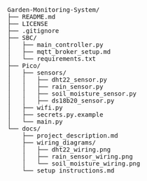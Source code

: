 <pre>
Garden-Monitoring-System/
├── README.md
├── LICENSE
├── .gitignore
├── SBC/
│   ├── main_controller.py
│   ├── mqtt_broker_setup.md
│   └── requirements.txt
├── Pico/
│   ├── sensors/
│   │   ├── dht22_sensor.py
│   │   ├── rain_sensor.py
│   │   ├── soil_moisture_sensor.py
│   │   ├── ds18b20_sensor.py
│   ├── wifi.py
│   ├── secrets.py.example
│   └── main.py
└── docs/
    ├── project_description.md
    ├── wiring_diagrams/
    │   ├── dht22_wiring.png
    │   ├── rain_sensor_wiring.png
    │   └── soil_moisture_wiring.png
    └── setup_instructions.md
</pre>
